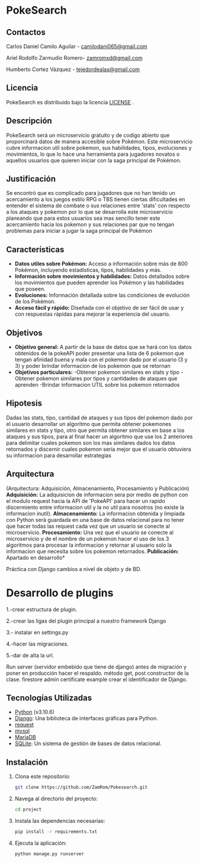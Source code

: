 # PokeSearch

## Contactos

Carlos Daniel Camilo Aguilar - camilodani065@gmail.com

Ariel Rodolfo Zarmudio Romero- zamromxd@gmail.com

Humberto Cortez Vázquez - tejedordealas@gmail.com

## Licencia

PokeSearch es distribuido bajo la licencia [LICENSE](MTI) .

## Descripción

PokeSearch será un microservicio gratuito y de codigo abierto que proporcinará datos de manera accesible sobre Pokémon. Este microservicio cubre informacion util sobre pokemon, sus habilidades, tipos, evoluciones y movimientos, lo que lo hace una herramienta para jugadores novatos o aquellos usuarios que quieren iniciar con la saga principal de Pokémon.

## Justificación

Se encontró que es complicado para jugadores que no han tenido un acercamiento a los juegos estilo RPG o TBS tienen ciertas dificultades en entender el sistema de combate o sus relaciones entre 'stats' con respecto a los ataques y pokemon por lo que se desarrolla este microservicio planeando que para estos usuarios sea mas sencillo tener este acercamiento hacia los pokemon y sus relaciones par que no tengan problemas para iniciar a jugar la saga principal de Pokémon

## Características

- **Datos utiles sobre Pokémon:** Acceso a información sobre más de 800 Pokémon, incluyendo estadísticas, tipos, habilidades y más.
- **Información sobre movimientos y habilidades:** Datos detallados sobre los movimientos que pueden aprender los Pokémon y las habilidades que poseen.
- **Evoluciones:** Información detallada sobre las condiciones de evolución de los Pokémon.
- **Acceso fácil y rápido:** Diseñada con el objetivo de ser fácil de usar y con respuestas rápidas para mejorar la experiencia del usuario.

## Objetivos

- **Objetivo general:** A partir de la base de datos que se hará con los datos obtenidos de la pokeAPI poder presentar una lista de 6 pokemon que tengan afinidad buena y mala con el pokemon dado por el usuario (3 y 3) y poder brindar informacion de los pokemon que se retornan
- **Objetivos particulares:**
  -Obtener pokemon similares en stats y tipo
  -Obtener pokemon similares por tipos y cantidades de ataques que aprenden
  -Brindar informacion UTIL sobre los pokemon retornados

## Hipotesis

Dadas las stats, tipo, cantidad de ataques y sus tipos del pokemon dado por el usuario desarrollar un algoritmo que permita obtener pokemones similares en stats y tipo, otro que permita obtener similares en base a los ataques y sus tipos, para al final hacer un algoritmo que use los 2 anteriores para delimitar cuales pokemon son los mas similares dados los datos retornados y discernir cuales pokemon sería mejor que el usuario obtuviera su informacion para desarrollar estrategias

## Arquitectura

(Arquitectura: Adquisición, Almacenamiento, Procesamiento y Publicación)
**Adquisición:** La adquisicion de informacion sera por medio de python con el modulo request hacia la API de 'PokeAPI' para hacer un rapido discermiento entre informacion util y la no util para nosotros (no existe la informacion inutil).
**Almacenamiento:** La informacion obtenida y limpiada con Python será guardada en una base de datos relacional para no tener que hacer todas las request cada vez que un usuario se conecte al microservicio.
**Procesamiento:** Una vez que el usuario se conecte al microservicio y de el nombre de un pokemon hacer el uso de los 3 algoritmos para procesar la informacion y retornar al usuario solo la informacion que necesita sobre los pokemon retornados.
**Publicación:** Apartado en desarrollo\*

Práctica con Django
cambios a nivel de objeto y de BD.
# Desarrollo de plugins

1.-crear estructura de plugin.

2.-crear las ligas del plugin principal a nuestro framework Django

3.- instalar en settings.py

4.-hacer las migraciones.

5.-dar de alta la url.

Run server (servidor embebido que tiene de django)
antes de migración y poner en producción hacer el respaldo.
método get, post constructor de la clase.
firestore admin certificate example crear el identificador de Django.

## Tecnologías Utilizadas

- [Python](https://docs.python.org/release/3.10.6/) (v3.10.6)
- [Django](https://www.djangoproject.com/): Una biblioteca de interfaces gráficas para Python.
- [request](https://requests.readthedocs.io/en/latest/)
- [mysql](https://dev.mysql.com/doc/connector-python/en/)
- [MariaDB](https://mariadb.com/kb/en/documentation/)
- [SQLite](https://www.sqlite.org/):  Un sistema de gestión de bases de datos relacional.

## Instalación

1. Clona este repositorio:
    ```bash
    git clone https://github.com/ZamRom/Pokesearch.git
    ```

2. Navega al directorio del proyecto:
    ```bash
    cd project
    ```

3. Instala las dependencias necesarias:
    ```bash
    pip install -r requirements.txt
    ```

4. Ejecuta la aplicación:
    ```bash
    python manage.py runserver
    ```
